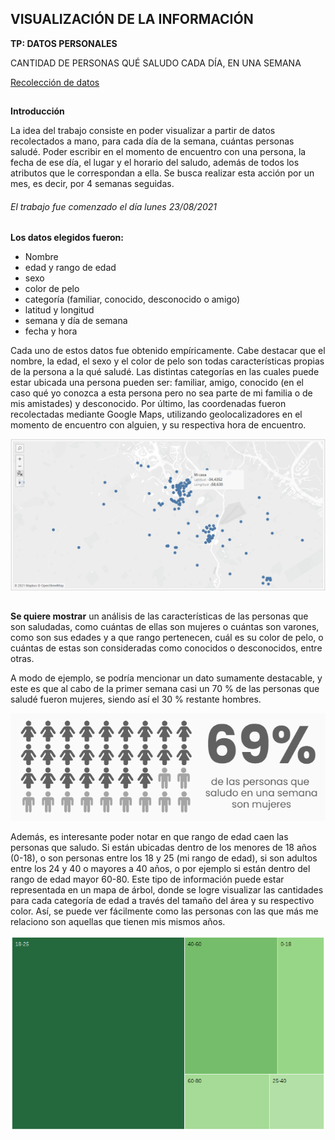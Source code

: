 ## VISUALIZACIÓN DE LA INFORMACIÓN
**TP: DATOS PERSONALES**

CANTIDAD DE PERSONAS QUÉ SALUDO CADA DÍA, EN UNA SEMANA

[Recolección de datos](datospersonales.csv)
##

**Introducción**

La idea del trabajo consiste en poder visualizar a partir de datos recolectados a mano, para cada día de la semana, cuántas personas saludé. Poder escribir en el momento de encuentro con una persona, la fecha de ese día, el lugar y el horario del saludo, además de todos los atributos que le correspondan a ella. Se busca realizar esta acción por un mes, es decir, por 4 semanas seguidas.

###### El trabajo fue comenzado el día lunes 23/08/2021

##
**Los datos elegidos fueron:** 

- Nombre
- edad y rango de edad
- sexo
- color de pelo
- categoría (familiar, conocido, desconocido o amigo)
- latitud y longitud
- semana y día de semana
- fecha y hora

Cada uno de estos datos fue obtenido empíricamente. Cabe destacar que el nombre, la edad, el sexo y el color de pelo son todas características propias de la persona a la qué saludé. Las distintas categorías en las cuales puede estar ubicada una persona pueden ser: familiar, amigo, conocido (en el caso qué yo conozca a esta persona pero no sea parte de mi familia o de mis amistades) y desconocido. Por último, las coordenadas fueron recolectadas mediante Google Maps, utilizando geolocalizadores en el momento de encuentro con alguien, y su respectiva hora de encuentro.

![mapa con puntos geolocalizados](mapa.png)

##
**Se quiere mostrar**
un análisis de las características de las personas que son saludadas, como cuántas de ellas son mujeres o cuántas son varones, como son sus edades y a que rango pertenecen, cuál es su color de pelo, o cuántas de estas son consideradas como conocidos o desconocidos, entre otras.

A modo de ejemplo, se podría mencionar un dato sumamente destacable, y este es que al cabo de la primer semana casi un 70 % de las personas que saludé fueron mujeres, siendo así el 30 % restante hombres.

![porcentaje de mujeres saludadas](porcentajemujeres.png)

Además, es interesante poder notar en que rango de edad caen las personas que saludo. Si están ubicadas dentro de los menores de 18 años (0-18), o son personas entre los 18 y 25 (mi rango de edad), si son adultos entre los 24 y 40 o mayores a 40 años, o por ejemplo si están dentro del rango de edad mayor 60-80. Este tipo de información puede estar representada en un mapa de árbol, donde se logre visualizar las cantidades para cada categoría de edad a través del tamaño del área y su respectivo color. Así, se puede ver fácilmente como las personas con las que más me relaciono son aquellas que tienen mis mismos años.

![personas por rango de edad](rangoedad.png)


